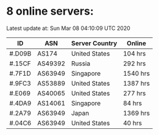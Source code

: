 # 8 online servers:

Latest update at: Sun Mar 08 04:10:09 UTC 2020

| ID | ASN | Server Country | Online |
| -- | --- | -------------- | ------ |
| #.D09B | AS174 | United States | 104 hrs |
| #.15CF | AS49392 | Russia | 292 hrs |
| #.7F1D | AS63949 | Singapore | 1540 hrs |
| #.9FC3 | AS53889 | United States | 1387 hrs |
| #.E069 | AS40065 | United States | 277 hrs |
| #.4DA9 | AS14061 | Singapore | 84 hrs |
| #.2A79 | AS63949 | Japan | 1369 hrs |
| #.04C6 | AS63949 | United States | 40 hrs |

